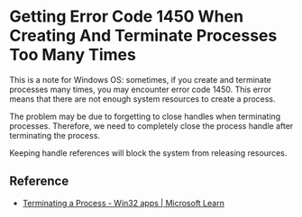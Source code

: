 # Getting Error Code 1450 When Creating And Terminate Processes Too Many Times

This is a note for Windows OS: sometimes, if you create and terminate processes many times, you may encounter error code 1450. This error means that there are not enough system resources to create a process.

The problem may be due to forgetting to close handles when terminating processes. Therefore, we need to completely close the process handle after terminating the process.

Keeping handle references will block the system from releasing resources.

## Reference

- [Terminating a Process - Win32 apps | Microsoft Learn](https://learn.microsoft.com/en-us/windows/win32/procthread/terminating-a-process)
